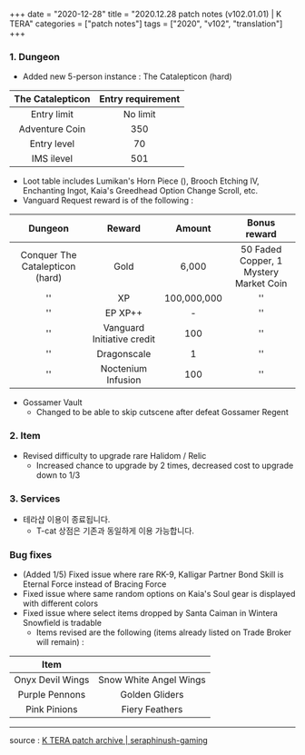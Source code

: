 +++
date = "2020-12-28"
title = "2020.12.28 patch notes (v102.01.01) | K TERA"
categories = ["patch notes"]
tags = ["2020", "v102", "translation"]
+++

### 1. Dungeon
- Added new 5-person instance : The Catalepticon (hard)

| The Catalepticon | Entry requirement |
| :-: | :-: |
| Entry limit | No limit |
| Adventure Coin | 350 |
| Entry level | 70 |
| IMS ilevel | 501 |

  - Loot table includes Lumikan's Horn Piece (), Brooch Etching IV, Enchanting Ingot, Kaia's Greedhead Option Change Scroll, etc.
  - Vanguard Request reward is of the following :

| Dungeon | Reward | Amount | Bonus reward |
| :-: | :-: | :-: | :-: |
| Conquer The Catalepticon (hard) | Gold | 6,000 | 50 Faded Copper, 1 Mystery Market Coin |
|''| XP | 100,000,000 |''|
|''| EP XP++ | - |''|
|''| Vanguard Initiative credit | 100 |''|
|''| Dragonscale | 1 |''|
|''| Noctenium Infusion | 100 |''|

- Gossamer Vault
  - Changed to be able to skip cutscene after defeat Gossamer Regent

### 2. Item
- Revised difficulty to upgrade rare Halidom / Relic
  - Increased chance to upgrade by 2 times, decreased cost to upgrade down to 1/3

### 3. Services
- 테라샵 이용이 종료됩니다.
  - T-cat 상점은 기존과 동일하게 이용 가능합니다.

### Bug fixes
- (Added 1/5) Fixed issue where rare RK-9, Kalligar Partner Bond Skill is Eternal Force instead of Bracing Force
- Fixed issue where same random options on Kaia's Soul gear is displayed with different colors
- Fixed issue where select items dropped by Santa Caiman in Wintera Snowfield is tradable
  - Items revised are the following (items already listed on Trade Broker will remain) :

| Item ||
| :-: | :-: |
| Onyx Devil Wings | Snow White Angel Wings |
| Purple Pennons | Golden Gliders |
| Pink Pinions | Fiery Feathers |

----

source : [K TERA patch archive | seraphinush-gaming](/ko/patch/raw/2020/v102-01-01)
